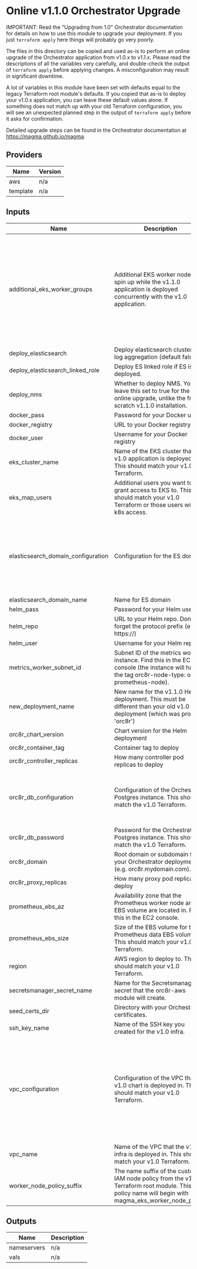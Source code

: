 Online v1.1.0 Orchestrator Upgrade
===

IMPORTANT: Read the "Upgrading from 1.0" Orchestrator documentation for details
on how to use this module to upgrade your deployment. If you just
`terraform apply` here things will probably go very poorly.

The files in this directory can be copied and used as-is to perform an online
upgrade of the Orchestrator application from v1.0.x to v1.1.x. Please read the
descriptions of all the variables very carefully, and double-check the output
of `terraform apply` before applying changes. A misconfiguration may result in
significant downtime.

A lot of variables in this module have been set with defaults equal to the
legacy Terraform root module's defaults. If you copied that as-is to deploy
your v1.0.x application, you can leave these default values alone. If something
does not match up with your old Terraform configuration, you will see an
unexpected planned step in the output of `terraform apply` before it asks
for confirmation.

Detailed upgrade steps can be found in the Orchestrator documentation at
https://magma.github.io/magma.

## Providers

| Name | Version |
|------|---------|
| aws | n/a |
| template | n/a |

## Inputs

| Name | Description | Type | Default | Required |
|------|-------------|------|---------|:-----:|
| additional\_eks\_worker\_groups | Additional EKS worker nodes to spin up while the v1.1.0 application is deployed concurrently with the v1.0 application. | `any` | <pre>[<br>  {<br>    "asg_desired_capacity": 3,<br>    "asg_min_size": 3,<br>    "instance_type": "t3.large",<br>    "name": "wg-1",<br>    "tags": [<br>      {<br>        "key": "orc8r-node-type",<br>        "propagate_at_launch": true,<br>        "value": "orc8r-worker-node"<br>      }<br>    ]<br>  }<br>]</pre> | no |
| deploy\_elasticsearch | Deploy elasticsearch cluster for log aggregation (default false). | `bool` | `false` | no |
| deploy\_elasticsearch\_linked\_role | Deploy ES linked role if ES is deployed. | `bool` | `true` | no |
| deploy\_nms | Whether to deploy NMS. You can leave this set to true for the online upgrade, unlike the from-scratch v1.1.0 installation. | `bool` | `true` | no |
| docker\_pass | Password for your Docker user | `string` | n/a | yes |
| docker\_registry | URL to your Docker registry | `string` | n/a | yes |
| docker\_user | Username for your Docker registry | `string` | n/a | yes |
| eks\_cluster\_name | Name of the EKS cluster that the v1.0 application is deployed on. This should match your v1.0 Terraform. | `string` | n/a | yes |
| eks\_map\_users | Additional users you want to grant access to EKS to. This should match your v1.0 Terraform or those users will lose k8s access. | `any` | `[]` | no |
| elasticsearch\_domain\_configuration | Configuration for the ES domain | <pre>object({<br>    version         = string<br>    instance_type   = string<br>    instance_count  = number<br>    az_count        = number<br>    ebs_enabled     = bool<br>    ebs_volume_size = number<br>    ebs_volume_type = string<br>  })</pre> | <pre>{<br>  "az_count": 3,<br>  "ebs_enabled": true,<br>  "ebs_volume_size": 32,<br>  "ebs_volume_type": "gp2",<br>  "instance_count": 3,<br>  "instance_type": "t2.medium.elasticsearch",<br>  "version": "7.4"<br>}</pre> | no |
| elasticsearch\_domain\_name | Name for ES domain | `string` | `"orc8r-es-domain"` | no |
| helm\_pass | Password for your Helm user | `string` | n/a | yes |
| helm\_repo | URL to your Helm repo. Don't forget the protocol prefix (e.g. https://) | `string` | n/a | yes |
| helm\_user | Username for your Helm repo | `string` | n/a | yes |
| metrics\_worker\_subnet\_id | Subnet ID of the metrics worker instance. Find this in the EC2 console (the instance will have the tag orc8r-node-type: orc8r-prometheus-node). | `string` | n/a | yes |
| new\_deployment\_name | New name for the v1.1.0 Helm deployment. This must be different than your old v1.0 deployment (which was probably 'orc8r') | `string` | n/a | yes |
| orc8r\_chart\_version | Chart version for the Helm deployment | `string` | `"1.4.21"` | no |
| orc8r\_container\_tag | Container tag to deploy | `string` | n/a | yes |
| orc8r\_controller\_replicas | How many controller pod replicas to deploy | `number` | `2` | no |
| orc8r\_db\_configuration | Configuration of the Orchestrator Postgres instance. This should match the v1.0 Terraform. | <pre>object({<br>    identifier     = string<br>    storage_gb     = number<br>    engine_version = string<br>    instance_class = string<br>  })</pre> | <pre>{<br>  "engine_version": "9.6.11",<br>  "identifier": "orc8rdb",<br>  "instance_class": "db.m4.large",<br>  "storage_gb": 32<br>}</pre> | no |
| orc8r\_db\_password | Password for the Orchestrator Postgres instance. This should match the v1.0 Terraform. | `string` | n/a | yes |
| orc8r\_domain | Root domain or subdomain for your Orchestrator deployment (e.g. orc8r.mydomain.com). | `string` | n/a | yes |
| orc8r\_proxy\_replicas | How many proxy pod replicas to deploy | `number` | `2` | no |
| prometheus\_ebs\_az | Availability zone that the Prometheus worker node and EBS volume are located in. Find this in the EC2 console. | `string` | n/a | yes |
| prometheus\_ebs\_size | Size of the EBS volume for the Prometheus data EBS volume. This should match your v1.0 Terraform. | `number` | `64` | no |
| region | AWS region to deploy to. This should match your v1.0 Terraform. | `string` | n/a | yes |
| secretsmanager\_secret\_name | Name for the Secretsmanager secret that the orc8r-aws module will create. | `string` | n/a | yes |
| seed\_certs\_dir | Directory with your Orchestrator certificates. | `string` | n/a | yes |
| ssh\_key\_name | Name of the SSH key you created for the v1.0 infra. | `string` | n/a | yes |
| vpc\_configuration | Configuration of the VPC that the v1.0 chart is deployed in. This should match your v1.0 Terraform. | <pre>object({<br>    cidr            = string<br>    public_subnets  = list(string)<br>    private_subnets = list(string)<br>    db_subnets      = list(string)<br>  })</pre> | <pre>{<br>  "cidr": "10.10.0.0/16",<br>  "db_subnets": [<br>    "10.10.11.0/24",<br>    "10.10.12.0/24",<br>    "10.10.13.0/24"<br>  ],<br>  "private_subnets": [],<br>  "public_subnets": [<br>    "10.10.1.0/24",<br>    "10.10.2.0/24",<br>    "10.10.3.0/24"<br>  ]<br>}</pre> | no |
| vpc\_name | Name of the VPC that the v1.0 infra is deployed in. This should match your v1.0 Terraform. | `string` | n/a | yes |
| worker\_node\_policy\_suffix | The name suffix of the custom IAM node policy from the v1.0 Terraform root module. This policy name will begin with magma\_eks\_worker\_node\_policy. | `string` | n/a | yes |

## Outputs

| Name | Description |
|------|-------------|
| nameservers | n/a |
| vals | n/a |
